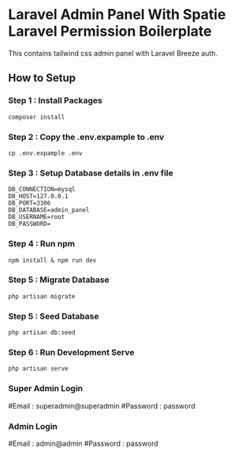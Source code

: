 
# Laravel Admin Panel With Spatie Laravel Permission Boilerplate

This contains tailwind css admin panel with Laravel Breeze auth.

## How to Setup

### Step 1 : Install Packages

```
composer install
```


### Step 2 : Copy the .env.expample to .env

```
cp .env.expample .env
```

### Step 3 : Setup Database details in .env file

```
DB_CONNECTION=mysql
DB_HOST=127.0.0.1
DB_PORT=3306
DB_DATABASE=admin_panel
DB_USERNAME=root
DB_PASSWORD=
```

### Step 4 : Run npm

```
npm install & npm run dev
```

### Step 5 : Migrate Database

```
php artisan migrate
```

### Step 5 : Seed Database

```
php artisan db:seed
```

### Step 6 : Run Development Serve

```
php artisan serve
```

### Super Admin Login
#Email : superadmin@superadmin
#Password : password

### Admin Login
#Email : admin@admin
#Password : password
